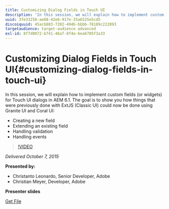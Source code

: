 ```yaml
---
title: Customizing Dialog Fields in Touch UI
description: 'In this session, we will explain how to implement custom fields (or widgets) for Touch UI dialogs in AEM 6.1. The goal is to show you how things that were previously done with ExtJS (Classic UI) could now be done using Granite UI and Coral UI: Creating a new field | Extending an existing field | Handling validation | Handling events'
uuid: 3fe33258-ae88-42e6-917e-35a6525e5cd5
discoiquuid: 45acb883-7202-494b-bbbb-78189c222093
targetaudience: target-audience advanced
exl-id: 8f7d0072-b741-46af-8f4e-6ea6705f3a33
---
```

# Customizing Dialog Fields in Touch UI{#customizing-dialog-fields-in-touch-ui}

In this session, we will explain how to implement custom fields (or widgets) for Touch UI dialogs in AEM 6.1. The goal is to show you how things that were previously done with ExtJS (Classic UI) could now be done using Granite UI and Coral UI:

* Creating a new field
* Extending an existing field
* Handling validation
* Handling events

>[!VIDEO](https://video.tv.adobe.com/v/19373/?quality=9)

*Delivered October 7, 2015*

**Presented by:**

* Christanto Leonardo, Senior Developer, Adobe
* Christian Meyer, Developer, Adobe

**Presenter slides**

[Get File](assets/aem-gems-customizing-touch-ui-dialog-fields.pdf)
<!--
[Get back to the Overview](https://helpx.adobe.com/experience-manager/kt/eseminars/gems/aem-index.html)
-->
